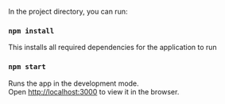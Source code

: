 

In the project directory, you can run:

### `npm install`
This installs all required dependencies for the application to run

### `npm start`

Runs the app in the development mode.\
Open [http://localhost:3000](http://localhost:3000) to view it in the browser.
